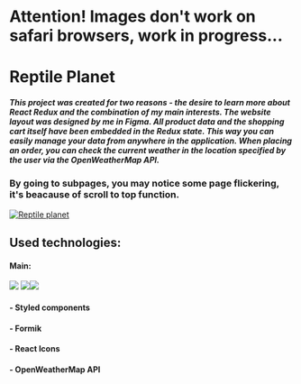 # Attention! Images don't work on safari browsers, work in progress...
# Reptile Planet
##### This project was created for two reasons - the desire to learn more about React Redux and the combination of my main interests. The website layout was designed by me in Figma. All product data and the shopping cart itself have been embedded in the Redux state. This way you can easily manage your data from anywhere in the application. When placing an order, you can check the current weather in the location specified by the user via the OpenWeatherMap API.

###  By going to subpages, you may notice some page flickering, it's beacause of scroll to top function.
[![Reptile planet](https://i.ibb.co/rGS8W4Z/reptile-planet.jpg "Reptile planet")](https://prime153.github.io/Reptile-Planet/#/ "Reptile planet")

## Used technologies: 
#### Main: 
![](https://i.ibb.co/CzYQ5s5/react.png) ![](https://i.ibb.co/txcX857/router.png)![](https://i.ibb.co/LR9mLpz/redux.png)
#### - Styled components
#### - Formik
#### - React Icons
#### - OpenWeatherMap API




